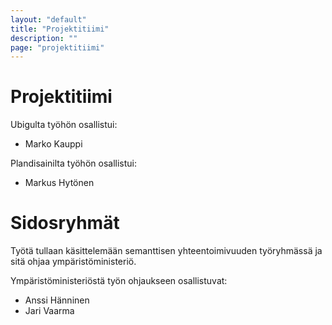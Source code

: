 ```yaml
---
layout: "default"
title: "Projektitiimi"
description: ""
page: "projektitiimi"
---
```


# Projektitiimi

Ubigulta työhön osallistui:
- Marko Kauppi

Plandisainilta työhön osallistui:
- Markus Hytönen

# Sidosryhmät

Työtä tullaan käsittelemään semanttisen yhteentoimivuuden työryhmässä ja sitä ohjaa ympäristöministeriö.

Ympäristöministeriöstä työn ohjaukseen osallistuvat:
- Anssi Hänninen
- Jari Vaarma

